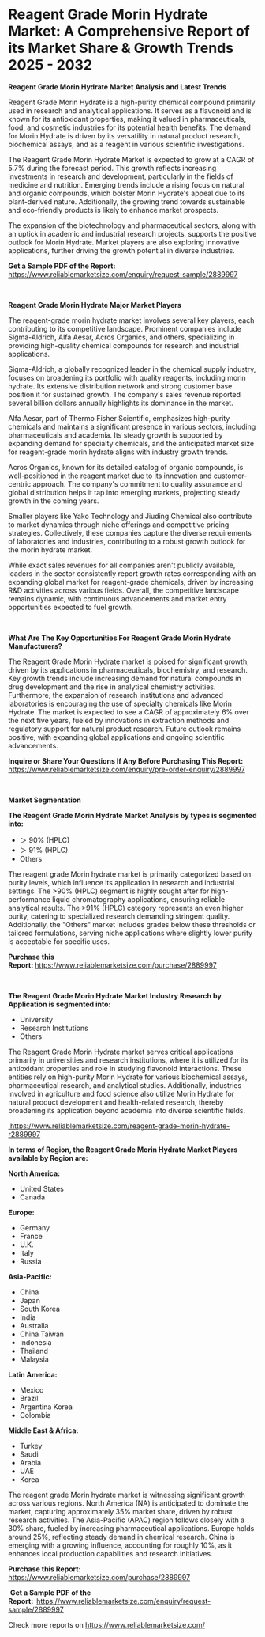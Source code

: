 <p><h1>Reagent Grade Morin Hydrate Market: A Comprehensive Report of its Market Share & Growth Trends 2025 - 2032</h1></p><p><strong>Reagent Grade Morin Hydrate Market Analysis and Latest Trends</strong></p>
<p><p>Reagent Grade Morin Hydrate is a high-purity chemical compound primarily used in research and analytical applications. It serves as a flavonoid and is known for its antioxidant properties, making it valued in pharmaceuticals, food, and cosmetic industries for its potential health benefits. The demand for Morin Hydrate is driven by its versatility in natural product research, biochemical assays, and as a reagent in various scientific investigations.</p><p>The Reagent Grade Morin Hydrate Market is expected to grow at a CAGR of 5.7% during the forecast period. This growth reflects increasing investments in research and development, particularly in the fields of medicine and nutrition. Emerging trends include a rising focus on natural and organic compounds, which bolster Morin Hydrate's appeal due to its plant-derived nature. Additionally, the growing trend towards sustainable and eco-friendly products is likely to enhance market prospects.</p><p>The expansion of the biotechnology and pharmaceutical sectors, along with an uptick in academic and industrial research projects, supports the positive outlook for Morin Hydrate. Market players are also exploring innovative applications, further driving the growth potential in diverse industries.</p></p>
<p><strong>Get a Sample PDF of the Report:&nbsp;</strong> <a href="https://www.reliablemarketsize.com/enquiry/request-sample/2889997?utm_campaign=2753&utm_medium=2&utm_source=Github&utm_content=ia&utm_term=14032025&utm_id=reagent-grade-morin-hydrate">https://www.reliablemarketsize.com/enquiry/request-sample/2889997</a></p>
<p>&nbsp;</p>
<p><strong>Reagent Grade Morin Hydrate Major Market Players</strong></p>
<p><p>The reagent-grade morin hydrate market involves several key players, each contributing to its competitive landscape. Prominent companies include Sigma-Aldrich, Alfa Aesar, Acros Organics, and others, specializing in providing high-quality chemical compounds for research and industrial applications.</p><p>Sigma-Aldrich, a globally recognized leader in the chemical supply industry, focuses on broadening its portfolio with quality reagents, including morin hydrate. Its extensive distribution network and strong customer base position it for sustained growth. The company's sales revenue reported several billion dollars annually highlights its dominance in the market.</p><p>Alfa Aesar, part of Thermo Fisher Scientific, emphasizes high-purity chemicals and maintains a significant presence in various sectors, including pharmaceuticals and academia. Its steady growth is supported by expanding demand for specialty chemicals, and the anticipated market size for reagent-grade morin hydrate aligns with industry growth trends.</p><p>Acros Organics, known for its detailed catalog of organic compounds, is well-positioned in the reagent market due to its innovation and customer-centric approach. The company's commitment to quality assurance and global distribution helps it tap into emerging markets, projecting steady growth in the coming years.</p><p>Smaller players like Yako Technology and Jiuding Chemical also contribute to market dynamics through niche offerings and competitive pricing strategies. Collectively, these companies capture the diverse requirements of laboratories and industries, contributing to a robust growth outlook for the morin hydrate market.</p><p>While exact sales revenues for all companies aren't publicly available, leaders in the sector consistently report growth rates corresponding with an expanding global market for reagent-grade chemicals, driven by increasing R&D activities across various fields. Overall, the competitive landscape remains dynamic, with continuous advancements and market entry opportunities expected to fuel growth.</p></p>
<p>&nbsp;</p>
<p><strong>What Are The Key Opportunities For Reagent Grade Morin Hydrate Manufacturers?</strong></p>
<p><p>The Reagent Grade Morin Hydrate market is poised for significant growth, driven by its applications in pharmaceuticals, biochemistry, and research. Key growth trends include increasing demand for natural compounds in drug development and the rise in analytical chemistry activities. Furthermore, the expansion of research institutions and advanced laboratories is encouraging the use of specialty chemicals like Morin Hydrate. The market is expected to see a CAGR of approximately 6% over the next five years, fueled by innovations in extraction methods and regulatory support for natural product research. Future outlook remains positive, with expanding global applications and ongoing scientific advancements.</p></p>
<p><strong>Inquire or Share Your Questions If Any Before Purchasing This Report:</strong> <a href="https://www.reliablemarketsize.com/enquiry/pre-order-enquiry/2889997?utm_campaign=2753&utm_medium=2&utm_source=Github&utm_content=ia&utm_term=14032025&utm_id=reagent-grade-morin-hydrate">https://www.reliablemarketsize.com/enquiry/pre-order-enquiry/2889997</a></p>
<p>&nbsp;</p>
<p><strong>Market Segmentation</strong></p>
<p><strong>The Reagent Grade Morin Hydrate Market Analysis by types is segmented into:</strong></p>
<p><ul><li>＞ 90% (HPLC)</li><li>＞ 91% (HPLC)</li><li>Others</li></ul></p>
<p><p>The reagent grade Morin hydrate market is primarily categorized based on purity levels, which influence its application in research and industrial settings. The >90% (HPLC) segment is highly sought after for high-performance liquid chromatography applications, ensuring reliable analytical results. The >91% (HPLC) category represents an even higher purity, catering to specialized research demanding stringent quality. Additionally, the "Others" market includes grades below these thresholds or tailored formulations, serving niche applications where slightly lower purity is acceptable for specific uses.</p></p>
<p><strong>Purchase this Report:&nbsp;</strong><a href="https://www.reliablemarketsize.com/purchase/2889997?utm_campaign=2753&utm_medium=2&utm_source=Github&utm_content=ia&utm_term=14032025&utm_id=reagent-grade-morin-hydrate">https://www.reliablemarketsize.com/purchase/2889997</a></p>
<p>&nbsp;</p>
<p><strong>The Reagent Grade Morin Hydrate Market Industry Research by Application is segmented into:</strong></p>
<p><ul><li>University</li><li>Research Institutions</li><li>Others</li></ul></p>
<p><p>The Reagent Grade Morin Hydrate market serves critical applications primarily in universities and research institutions, where it is utilized for its antioxidant properties and role in studying flavonoid interactions. These entities rely on high-purity Morin Hydrate for various biochemical assays, pharmaceutical research, and analytical studies. Additionally, industries involved in agriculture and food science also utilize Morin Hydrate for natural product development and health-related research, thereby broadening its application beyond academia into diverse scientific fields.</p></p>
<p><a href="https://www.reliablemarketsize.com/reagent-grade-morin-hydrate-r2889997?utm_campaign=2753&utm_medium=2&utm_source=Github&utm_content=ia&utm_term=14032025&utm_id=reagent-grade-morin-hydrate">&nbsp;https://www.reliablemarketsize.com/reagent-grade-morin-hydrate-r2889997</a></p>
<p><strong>In terms of Region, the Reagent Grade Morin Hydrate Market Players available by Region are:</strong></p>
<p>
    <p> <strong> North America: </strong>
        <ul>
            <li>United States</li>
            <li>Canada</li>
        </ul>
        </p> 
    <p> <strong> Europe: </strong>
        <ul>
            <li>Germany</li>
            <li>France</li>
            <li>U.K.</li>
            <li>Italy</li>
            <li>Russia</li>
        </ul>
        </p> 
    <p> <strong> Asia-Pacific: </strong>
        <ul>
            <li>China</li>
            <li>Japan</li>
            <li>South Korea</li>
            <li>India</li>
            <li>Australia</li>
            <li>China Taiwan</li>
            <li>Indonesia</li>
            <li>Thailand</li>
            <li>Malaysia</li>
        </ul>
        </p> 
    <p> <strong> Latin America: </strong>
        <ul>
            <li>Mexico</li>
            <li>Brazil</li>
            <li>Argentina Korea</li>
            <li>Colombia</li>
        </ul>
        </p> 
    <p> <strong> Middle East & Africa: </strong>
        <ul>
            <li>Turkey</li>
            <li>Saudi</li>
            <li>Arabia</li>
            <li>UAE</li>
            <li>Korea</li>
        </ul>
    </p>
    </p>
<p><p>The reagent grade Morin hydrate market is witnessing significant growth across various regions. North America (NA) is anticipated to dominate the market, capturing approximately 35% market share, driven by robust research activities. The Asia-Pacific (APAC) region follows closely with a 30% share, fueled by increasing pharmaceutical applications. Europe holds around 25%, reflecting steady demand in chemical research. China is emerging with a growing influence, accounting for roughly 10%, as it enhances local production capabilities and research initiatives.</p></p>
<p><strong>Purchase this Report: </strong><a href="https://www.reliablemarketsize.com/purchase/2889997?utm_campaign=2753&utm_medium=2&utm_source=Github&utm_content=ia&utm_term=14032025&utm_id=reagent-grade-morin-hydrate">https://www.reliablemarketsize.com/purchase/2889997</a></p>
<p>&nbsp;<strong>Get a Sample PDF of the Report:&nbsp;&nbsp;</strong><a href="https://www.reliablemarketsize.com/enquiry/request-sample/2889997?utm_campaign=2753&utm_medium=2&utm_source=Github&utm_content=ia&utm_term=14032025&utm_id=reagent-grade-morin-hydrate">https://www.reliablemarketsize.com/enquiry/request-sample/2889997</a></p>
<p><strong></strong></p>
<p>Check more reports on <a href="https://www.reliablemarketsize.com/?utm_campaign=2753&utm_medium=2&utm_source=Github&utm_content=ia&utm_term=14032025&utm_id=reagent-grade-morin-hydrate">https://www.reliablemarketsize.com/</a></p>